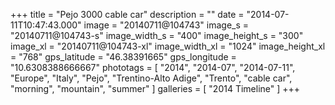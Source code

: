 +++
title = "Pejo 3000 cable car"
description = ""
date = "2014-07-11T10:47:43.000"
image = "20140711@104743"
image_s = "20140711@104743-s"
image_width_s = "400"
image_height_s = "300"
image_xl = "20140711@104743-xl"
image_width_xl = "1024"
image_height_xl = "768"
gps_latitude = "46.38391665"
gps_longitude = "10.6308388666667"
phototags = [ "2014", "2014-07", "2014-07-11", "Europe", "Italy", "Pejo", "Trentino-Alto Adige", "Trento", "cable car", "morning", "mountain", "summer" ]
galleries = [ "2014 Timeline" ]
+++
